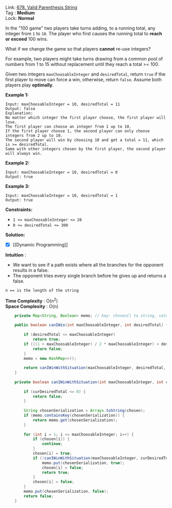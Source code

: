 Link: [678. Valid Parenthesis String](https://leetcode.com/problems/valid-parenthesis-string/) <br>
Tag : **Medium**<br>
Lock: **Normal**

In the "100 game" two players take turns adding, to a running total, any integer from `1` to `10`. The player who first causes the running total to **reach or exceed** 100 wins.

What if we change the game so that players **cannot** re-use integers?

For example, two players might take turns drawing from a common pool of numbers from 1 to 15 without replacement until they reach a total >= 100.

Given two integers `maxChoosableInteger` and `desiredTotal`, return `true` if the first player to move can force a win, otherwise, return `false`. Assume both players play **optimally**.

**Example 1:**

```
Input: maxChoosableInteger = 10, desiredTotal = 11
Output: false
Explanation:
No matter which integer the first player choose, the first player will lose.
The first player can choose an integer from 1 up to 10.
If the first player choose 1, the second player can only choose integers from 2 up to 10.
The second player will win by choosing 10 and get a total = 11, which is >= desiredTotal.
Same with other integers chosen by the first player, the second player will always win.
```

**Example 2:**

```
Input: maxChoosableInteger = 10, desiredTotal = 0
Output: true
```

**Example 3:**

```
Input: maxChoosableInteger = 10, desiredTotal = 1
Output: true
```

**Constraints:**

-   `1 <= maxChoosableInteger <= 20`
-   `0 <= desiredTotal <= 300`


**Solution:**

- [x] [[Dynamic Programming]]

**Intuition** :

- We want to see if a path exists where all the branches for the opponent results in a false.  
- The opponent tries every single branch before he gives up and returns a false.


```
n == is the length of the string
```
**Time Complexity** : O(n<sup>2</sup>)<br>
**Space Complexity** : O(n)

```java
    private Map<String, Boolean> memo; // key: chosen[] to string, value: canIWinWithSituation return value when chosen to string is key
    
    public boolean canIWin(int maxChoosableInteger, int desiredTotal) {
        
        if (desiredTotal <= maxChoosableInteger) 
            return true;
        if (((1 + maxChoosableInteger) / 2 * maxChoosableInteger) < desiredTotal) {
            return false;
        }
        memo = new HashMap<>();
        
        return canIWinWithSituation(maxChoosableInteger, desiredTotal, new boolean[maxChoosableInteger + 1]);
    }
    
    private boolean canIWinWithSituation(int maxChoosableInteger, int curDesiredTotal, boolean[] chosen) {
        
        if (curDesiredTotal <= 0) { 
            return false;
        }
        
        String chosenSerialization = Arrays.toString(chosen);
        if (memo.containsKey(chosenSerialization)) {
            return memo.get(chosenSerialization);
        }
        
        for (int i = 1; i <= maxChoosableInteger; i++) {
            if (chosen[i]) {
                continue;
            }
            chosen[i] = true;
            if (!canIWinWithSituation(maxChoosableInteger, curDesiredTotal - i, chosen)) {
                memo.put(chosenSerialization, true);
                chosen[i] = false;
                return true;
            }
            chosen[i] = false;
        }
        memo.put(chosenSerialization, false);
        return false;
    }
```


